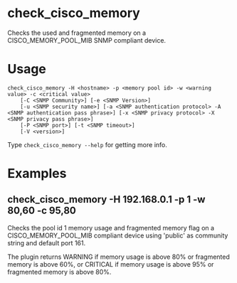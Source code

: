 # check_cisco_memory

Checks the used and fragmented memory  on a CISCO_MEMORY_POOL_MIB SNMP compliant device.

# Usage

    check_cisco_memory -H <hostname> -p <memory pool id> -w <warning value> -c <critical value>
        [-C <SNMP Community>] [-e <SNMP Version>]
        [-u <SNMP security name>] [-a <SNMP authentication protocol> -A <SNMP authentication pass phrase>] [-x <SNMP privacy protocol> -X <SNMP privacy pass phrase>]
        [-P <SNMP port>] [-t <SNMP timeout>]
        [-V <version>]

Type `check_cisco_memory --help` for getting more info.

# Examples
## check_cisco_memory -H 192.168.0.1 -p 1 -w 80,60 -c 95,80
Checks the pool id 1 memory usage and fragmented memory flag on a CISCO_MEMORY_POOL_MIB compliant device using 'public' as community string and default port 161.

The plugin returns WARNING if memory usage is above 80% or fragmented memory is above 60%, or CRITICAL if memory usage is above 95% or fragmented memory is above 80%.
